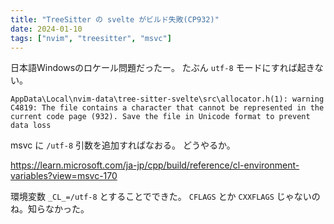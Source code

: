 ```yaml
---
title: "TreeSitter の svelte がビルド失敗(CP932)"
date: 2024-01-10
tags: ["nvim", "treesitter", "msvc"]
---
```


日本語Windowsのロケール問題だったー。
たぶん `utf-8` モードにすれば起きない。

```error
AppData\Local\nvim-data\tree-sitter-svelte\src\allocator.h(1): warning C4819: The file contains a character that cannot be represented in the current code page (932). Save the file in Unicode format to prevent data loss
```
msvc に `/utf-8` 引数を追加すればなおる。
どうやるか。

https://learn.microsoft.com/ja-jp/cpp/build/reference/cl-environment-variables?view=msvc-170

環境変数 `_CL_=/utf-8` とすることでできた。
`CFLAGS` とか `CXXFLAGS` じゃないのね。知らなかった。

